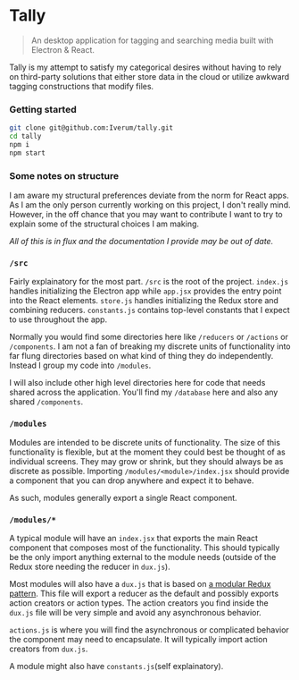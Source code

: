 # Tally

> An desktop application for tagging and searching media built with Electron & React.

Tally is my attempt to satisfy my categorical desires without having to rely on third-party solutions that either store data in the cloud or utilize awkward tagging constructions that modify files.

### Getting started
```bash
git clone git@github.com:Iverum/tally.git
cd tally
npm i
npm start
```

### Some notes on structure
I am aware my structural preferences deviate from the norm for React apps. As I am the only person currently working on this project, I don't really mind. However, in the off chance that you may want to contribute I want to try to explain some of the structural choices I am making.

_All of this is in flux and the documentation I provide may be out of date._

### `/src`
Fairly explainatory for the most part. `/src` is the root of the project. `index.js` handles initializing the Electron app while `app.jsx` provides the entry point into the React elements. `store.js` handles initializing the Redux store and combining reducers. `constants.js` contains top-level constants that I expect to use throughout the app.

Normally you would find some directories here like `/reducers` or `/actions` or `/components`. I am not a fan of breaking my discrete units of functionality into far flung directories based on what kind of thing they do independently. Instead I group my code into `/modules`.

I will also include other high level directories here for code that needs shared across the application. You'll find my `/database` here and also any shared `/components`.

### `/modules`
Modules are intended to be discrete units of functionality. The size of this functionality is flexible, but at the moment they could best be thought of as individual screens. They may grow or shrink, but they should always be as discrete as possible. Importing `/modules/<module>/index.jsx` should provide a component that you can drop anywhere and expect it to behave.

As such, modules generally export a single React component.

### `/modules/*`
A typical module will have an `index.jsx` that exports the main React component that composes most of the functionality. This should typically be the only import anything external to the module needs (outside of the Redux store needing the reducer in `dux.js`).

Most modules will also have a `dux.js` that is based on [a modular Redux pattern](https://github.com/erikras/ducks-modular-redux). This file will export a reducer as the default and possibly exports action creators or action types. The action creators you find inside the `dux.js` file will be very simple and avoid any asynchronous behavior.

`actions.js` is where you will find the asynchronous or complicated behavior the component may need to encapsulate. It will typically import action creators from `dux.js`.

A module might also have `constants.js`(self explainatory).
